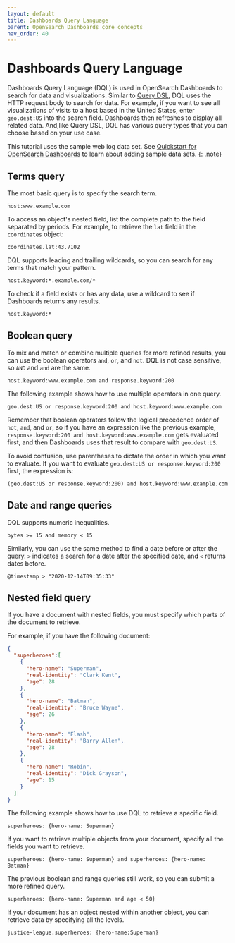 ```yaml
---
layout: default
title: Dashboards Query Language
parent: OpenSearch Dashboards core concepts
nav_order: 40
---
```


# Dashboards Query Language

Dashboards Query Language (DQL) is used in OpenSearch Dashboards to search for data and visualizations. Similar to [Query DSL]({{site.url}}{{site.baseurl}}/opensearch/query-dsl/index), DQL uses the HTTP request body to search for data. For example, if you want to see all visualizations of visits to a host based in the United States, enter `geo.dest:US` into the search field. Dashboards then refreshes to display all related data. And,like Query DSL, DQL has various query types that you can choose based on your use case.

This tutorial uses the sample web log data set. See [Quickstart for OpenSearch Dashboards]() to learn about adding sample data sets.
{: .note}

## Terms query

The most basic query is to specify the search term.

```
host:www.example.com
```

To access an object's nested field, list the complete path to the field separated by periods. For example, to retrieve the `lat` field in the `coordinates` object:

```
coordinates.lat:43.7102
```

DQL supports leading and trailing wildcards, so you can search for any terms that match your pattern.

```
host.keyword:*.example.com/*
```

To check if a field exists or has any data, use a wildcard to see if Dashboards returns any results.

```
host.keyword:*
```

## Boolean query

To mix and match or combine multiple queries for more refined results, you can use the boolean operators `and`, `or`, and `not`. DQL is not case sensitive, so `AND` and `and` are the same.

```
host.keyword:www.example.com and response.keyword:200
```

The following example shows how to use multiple operators in one query.

```
geo.dest:US or response.keyword:200 and host.keyword:www.example.com
```

Remember that boolean operators follow the logical precedence order of `not`, `and`, and `or`, so if you have an expression like the previous example, `response.keyword:200 and host.keyword:www.example.com` gets evaluated first, and then Dashboards uses that result to compare with `geo.dest:US`.

To avoid confusion, use parentheses to dictate the order in which you want to evaluate. If you want to evaluate `geo.dest:US or response.keyword:200` first, the expression is:

```
(geo.dest:US or response.keyword:200) and host.keyword:www.example.com
```

## Date and range queries

DQL supports numeric inequalities.

```
bytes >= 15 and memory < 15
```

Similarly, you can use the same method to find a date before or after the query. `>` indicates a search for a date after the specified date, and `<` returns dates before.

```
@timestamp > "2020-12-14T09:35:33"
```

## Nested field query

If you have a document with nested fields, you must specify which parts of the document to retrieve.

For example, if you have the following document:

```json
{
  "superheroes":[
    {
      "hero-name": "Superman",
      "real-identity": "Clark Kent",
      "age": 28
    },
    {
      "hero-name": "Batman",
      "real-identity": "Bruce Wayne",
      "age": 26
    },
    {
      "hero-name": "Flash",
      "real-identity": "Barry Allen",
      "age": 28
    },
    {
      "hero-name": "Robin",
      "real-identity": "Dick Grayson",
      "age": 15
    }
  ]
}
```

The following example shows how to use DQL to retrieve a specific field.

```
superheroes: {hero-name: Superman}
```

If you want to retrieve multiple objects from your document, specify all the fields you want to retrieve.

```
superheroes: {hero-name: Superman} and superheroes: {hero-name: Batman}
```

The previous boolean and range queries still work, so you can submit a more refined query.

```
superheroes: {hero-name: Superman and age < 50}
```

If your document has an object nested within another object, you can retrieve data by specifying all the levels.

```
justice-league.superheroes: {hero-name:Superman}
```

